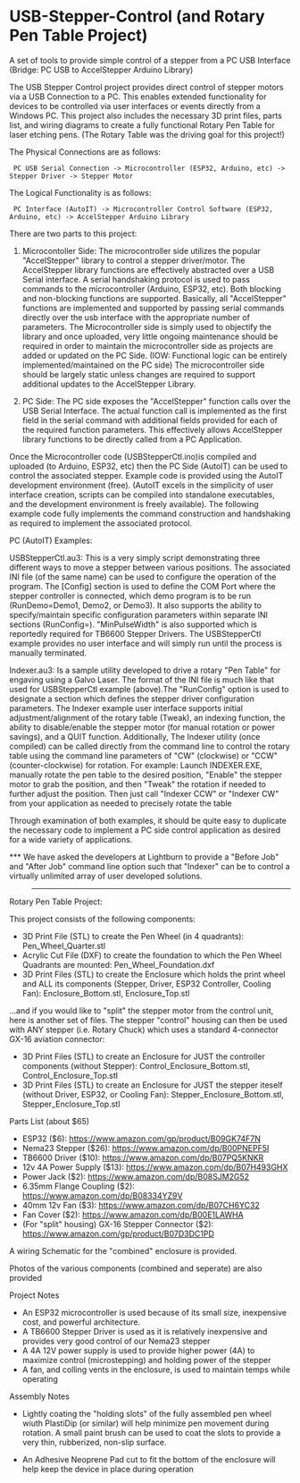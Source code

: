 # USB-Stepper-Control (and Rotary Pen Table Project)

A set of tools to provide simple control of a stepper from a PC USB Interface (Bridge: PC USB to AccelStepper Arduino Library)

The USB Stepper Control project provides direct control of stepper motors via a USB Connection to a PC.  This enables extended functionality for devices to be controlled via user interfaces or events directly from a Windows PC.  This project also includes the necessary 3D print files, parts list, and wiring diagrams to create a fully functional Rotary Pen Table for laser etching pens.  (The Rotary Table was the driving goal for this project!)

The Physical Connections are as follows:

     PC USB Serial Connection -> Microcontroller (ESP32, Arduino, etc) -> Stepper Driver -> Stepper Motor

The Logical Functionality is as follows:

     PC Interface (AutoIT) -> Microcontroller Control Software (ESP32, Arduino, etc) -> AccelStepper Arduino Library

There are two parts to this project:

1.  Microcontoller Side:  The microcontroller side utilizes the popular "AccelStepper" library to control a stepper driver/motor.  The AccelStepper library functions are effectively abstracted over a USB Serial interface.  A serial handshaking protocol is used to pass commands to the microcontroller (Arduino, ESP32, etc).  Both blocking and non-blocking functions are supported.  Basically, all "AccelStepper" functions are implemented and supported by passing serial commands directly over the usb interface with the appropriate number of parameters.  The Microcontroller side is simply used to objectify the library and once uploaded, very little ongoing maintenance should be required in order to maintain the microcontroller side as projects are added or updated on the PC Side.  (IOW: Functional logic can be entirely implemented/maintained on the PC side)  The microcontroller side should be largely static unless changes are required to support additional updates to the AccelStepper Library.

2.  PC Side: The PC side exposes the "AccelStepper" function calls over the USB Serial Interface.  The actual function call is implemented as the first field in the serial command with additional fields provided for each of the required function parameters.  This effectively allows AccelStepper library functions to be directly called from a PC Application.  

Once the Microcontroller code (USBStepperCtl.ino)is compiled and uploaded (to Arduino, ESP32, etc) then the PC Side (AutoIT) can be used to control the associated stepper.  Example code is provided using the AutoIT development environment (free).  (AutoIT excels in the simplicity of user interface creation, scripts can be compiled into standalone executables, and the development environment is freely available). The following example code fully implements the command construction and handshaking as required to implement the associated protocol.

PC (AutoIT) Examples:

USBStepperCtl.au3:  This is a very simply script demonstrating three different ways to move a stepper between various positions.  The associated INI file (of the same name) can be used to configure the operation of the program.  The [Config] section is used to define the COM Port where the stepper controller is connected, which demo program is to be run (RunDemo=Demo1, Demo2, or Demo3).  It also supports the ability to specify/maintain specific configuration parameters within separate INI sections (RunConfig=).  "MinPulseWidth" is also supported which is reportedly required for TB6600 Stepper Drivers.  The USBStepperCtl example provides no user interface and will simply run until the process is manually terminated.

Indexer.au3:  Is a sample utility developed to drive a rotary "Pen Table" for engaving using a Galvo Laser.  The format of the INI file is much like that used for USBStepperCtl example (above).The "RunConfig" option is used to designate a section which defines the stepper driver configuration parameters.  The Indexer example user interface supports initial adjustment/alignment of the rotary table (Tweak), an indexing function, the ability to disable/enable the stepper motor (for manual rotation or power savings), and a QUIT function.  Additionally, The Indexer utility (once compiled) can be called directly from the command line to control the rotary table using the command line parameters of "CW" (clockwise) or "CCW" (counter-clockwise) for rotation.  For example: Launch INDEXER.EXE, manually rotate the pen table to the desired position, "Enable" the stepper motor to grab the position, and then "Tweak" the rotation if needed to further adjust the position.  Then just call "Indexer CCW" or "Indexer CW" from your application as needed to precisely rotate the table

Through examination of both examples, it should be quite easy to duplicate the necessary code to implement a PC side control application as desired for a wide variety of applications.  

*** We have asked the developers at Lightburn to provide a "Before Job" and "After Job" command line option such that "Indexer" can be to control a virtually unlimited array of user developed solutions.

>--------------------------------------------------------------------------------

Rotary Pen Table Project:

This project consists of the following components:

- 3D Print File (STL) to create the Pen Wheel (in 4 quadrants): Pen_Wheel_Quarter.stl
- Acrylic Cut File (DXF) to create the foundation to which the Pen Wheel Quadrants are mounted: Pen_Wheel_Foundation.dxf
- 3D Print Files (STL) to create the Enclosure which holds the print wheel and ALL its components (Stepper, Driver, ESP32 Controller, Cooling Fan): Enclosure_Bottom.stl, Enclosure_Top.stl

...and if you would like to "split" the stepper motor from the control unit, here is another set of files.  The stepper "control" housing can then be used with ANY stepper (i.e. Rotary Chuck) which uses a standard 4-connector GX-16 aviation connector:

- 3D Print Files (STL) to create an Enclosure for JUST the controller components (without Stepper): Control_Enclosure_Bottom.stl, Control_Enclosure_Top.stl
- 3D Print Files (STL) to create an Enclosure for JUST the stepper iteself (without Driver, ESP32, or Cooling Fan): Stepper_Enclosure_Bottom.stl, Stepper_Enclosure_Top.stl

Parts List (about $65)

- ESP32 ($6): https://www.amazon.com/gp/product/B09GK74F7N
- Nema23 Stepper ($26):  https://www.amazon.com/dp/B00PNEPF5I
- TB6600 Driver ($10): https://www.amazon.com/dp/B07PQ5KNKR
- 12v 4A Power Supply ($13): https://www.amazon.com/dp/B07H493GHX
- Power Jack ($2): https://www.amazon.com/dp/B08SJM2G52
- 6.35mm Flange Coupling ($2): https://www.amazon.com/dp/B08334YZ9V
- 40mm 12v Fan ($3): https://www.amazon.com/dp/B07CH6YC32
- Fan Cover ($2): https://www.amazon.com/dp/B00E1LAWHA
- (For "split" housing) GX-16 Stepper Connector ($2): https://www.amazon.com/gp/product/B07D3DC1PD

A wiring Schematic for the "combined" enclosure is provided.

Photos of the various components (combined and seperate) are also provided

Project Notes

- An ESP32 microcontroller is used because of its small size, inexpensive cost, and powerful architecture.
- A TB6600 Stepper Driver is used as it is relatively inexpensive and provides very good control of our Nema23 stepper
- A 4A 12V power supply is used to provide higher power (4A) to maximize control (microstepping) and holding power of the stepper
- A fan, and colling vents in the enclosure, is used to maintain temps while operating

Assembly Notes

- Lightly coating the "holding slots" of the fully assembled pen wheel wiuth PlastiDip (or similar) will help minimize pen movement during rotation.  A small paint brush can be used to coat the slots to provide a very thin, rubberized, non-slip surface.

- An Adhesive Neoprene Pad cut to fit the bottom of the enclosure will help keep the device in place during operation
